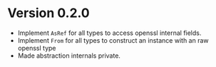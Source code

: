 # Version 0.2.0
- Implement `AsRef` for all types to access openssl internal fields.
- Implement `From` for all types to construct an instance with an raw openssl type
- Made abstraction internals private.